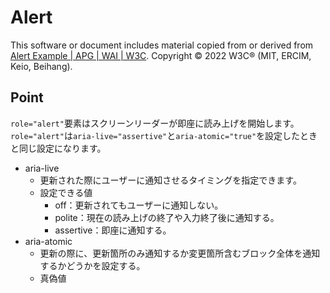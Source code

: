 # Alert
This software or document includes material copied from or derived from [Alert Example | APG | WAI | W3C](https://www.w3.org/WAI/ARIA/apg/example-index/alert/alert.html). Copyright © 2022 W3C® (MIT, ERCIM, Keio, Beihang).

## Point
`role="alert"`要素はスクリーンリーダーが即座に読み上げを開始します。`role="alert"`は`aria-live="assertive"`と`aria-atomic="true"`を設定したときと同じ設定になります。

- aria-live
  - 更新された際にユーザーに通知させるタイミングを指定できます。
  - 設定できる値
    - off：更新されてもユーザーに通知しない。
    - polite：現在の読み上げの終了や入力終了後に通知する。
    - assertive：即座に通知する。
- aria-atomic
  - 更新の際に、更新箇所のみ通知するか変更箇所含むブロック全体を通知するかどうかを設定する。
  - 真偽値
